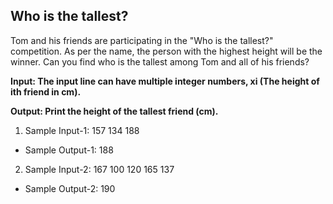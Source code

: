 ## Who is the tallest?
Tom and his friends are participating in the "Who is the tallest?" competition. As per the name, the person with the highest height will be the winner. Can you find who is the tallest among Tom and all of his friends?

**Input: The input line can have multiple integer numbers, xi (The height of ith friend in cm).**

**Output: Print the height of the tallest friend (cm).**

1. Sample Input-1: 157 134 188
- Sample Output-1: 188
2. Sample Input-2: 167 100 120 165 137
- Sample Output-2: 190